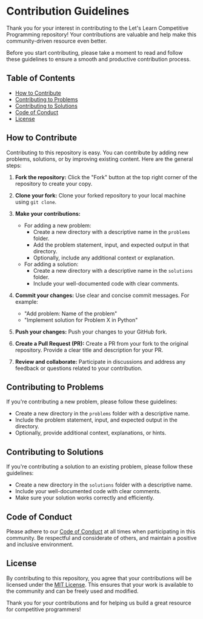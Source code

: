 # Contribution Guidelines

Thank you for your interest in contributing to the Let's Learn Competitive Programming repository! Your contributions are valuable and help make this community-driven resource even better.

Before you start contributing, please take a moment to read and follow these guidelines to ensure a smooth and productive contribution process.

## Table of Contents
- [How to Contribute](#how-to-contribute)
- [Contributing to Problems](#contributing-to-problems)
- [Contributing to Solutions](#contributing-to-solutions)
- [Code of Conduct](#code-of-conduct)
- [License](#license)

## How to Contribute

Contributing to this repository is easy. You can contribute by adding new problems, solutions, or by improving existing content. Here are the general steps:

1. **Fork the repository:** Click the "Fork" button at the top right corner of the repository to create your copy.

2. **Clone your fork:** Clone your forked repository to your local machine using `git clone`.

3. **Make your contributions:**
   - For adding a new problem:
     - Create a new directory with a descriptive name in the `problems` folder.
     - Add the problem statement, input, and expected output in that directory.
     - Optionally, include any additional context or explanation.
   - For adding a solution:
     - Create a new directory with a descriptive name in the `solutions` folder.
     - Include your well-documented code with clear comments.
   
4. **Commit your changes:** Use clear and concise commit messages. For example:
   - "Add problem: Name of the problem"
   - "Implement solution for Problem X in Python"
   
5. **Push your changes:** Push your changes to your GitHub fork.

6. **Create a Pull Request (PR):** Create a PR from your fork to the original repository. Provide a clear title and description for your PR.

7. **Review and collaborate:** Participate in discussions and address any feedback or questions related to your contribution.

## Contributing to Problems

If you're contributing a new problem, please follow these guidelines:

- Create a new directory in the `problems` folder with a descriptive name.
- Include the problem statement, input, and expected output in the directory.
- Optionally, provide additional context, explanations, or hints.

## Contributing to Solutions

If you're contributing a solution to an existing problem, please follow these guidelines:

- Create a new directory in the `solutions` folder with a descriptive name.
- Include your well-documented code with clear comments.
- Make sure your solution works correctly and efficiently.

## Code of Conduct

Please adhere to our [Code of Conduct](CODE_OF_CONDUCT.md) at all times when participating in this community. Be respectful and considerate of others, and maintain a positive and inclusive environment.

## License

By contributing to this repository, you agree that your contributions will be licensed under the [MIT License](LICENSE). This ensures that your work is available to the community and can be freely used and modified.

Thank you for your contributions and for helping us build a great resource for competitive programmers!
